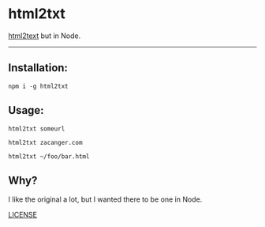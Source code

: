 # html2txt

[html2text](https://github.com/aaronsw/html2text) but in Node.

--------

## Installation:

`npm i -g html2txt`

## Usage:

`html2txt someurl`

`html2txt zacanger.com`

`html2txt ~/foo/bar.html`

## Why?

I like the original a lot, but I wanted there to be one in Node.

[LICENSE](./LICENSE.md)
